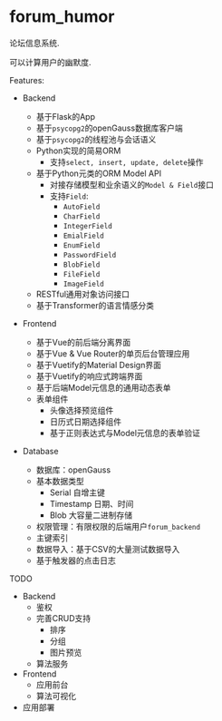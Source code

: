 # forum_humor

论坛信息系统.

可以计算用户的幽默度.

Features:
- Backend
  - 基于Flask的App
  - 基于`psycopg2`的openGauss数据库客户端
  - 基于`psycopg2`的线程池与会话语义
  - Python实现的简易ORM
    - 支持`select, insert, update, delete`操作
  - 基于Python元类的ORM Model API
    - 对接存储模型和业余语义的`Model & Field`接口
    - 支持`Field`:
      - `AutoField`
      - `CharField`
      - `IntegerField`
      - `EmialField`
      - `EnumField`
      - `PasswordField`
      - `BlobField`
      - `FileField`
      - `ImageField`
  - RESTful通用对象访问接口
  - 基于Transformer的语言情感分类
  
- Frontend
  - 基于Vue的前后端分离界面
  - 基于Vue & Vue Router的单页后台管理应用
  - 基于Vuetify的Material Design界面
  - 基于Vuetify的响应式跨端界面
  - 基于后端Model元信息的通用动态表单
  - 表单组件
    - 头像选择预览组件
    - 日历式日期选择组件
    - 基于正则表达式与Model元信息的表单验证

- Database
  - 数据库：openGauss
  - 基本数据类型
    - Serial 自增主键
    - Timestamp 日期、时间
    - Blob 大容量二进制存储
  - 权限管理：有限权限的后端用户`forum_backend`
  - 主键索引
  - 数据导入：基于CSV的大量测试数据导入
  - 基于触发器的点击日志

TODO
- Backend
  - 鉴权
  - 完善CRUD支持
    - 排序
    - 分组
    - 图片预览
  - 算法服务
- Frontend
  - 应用前台
  - 算法可视化
- 应用部署